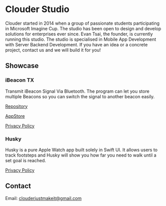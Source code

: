 # Clouder Studio

Clouder started in 2014 when a group of passionate students participating in Microsoft Imagine Cup. The studio has been open to design and develop solutions for enterprises ever since. Evan Tsai, the founder, is currently running this studio. The studio is specialised in Mobile App Development with Server Backend Development. If you have an idea or a concrete project, contact us and we will build it for you!

## Showcase

### iBeacon TX

Transmit iBeacon Signal Via Bluetooth. The program can let you store multiple Beacons so you can switch the signal to another beacon easily.

[Repository](https://github.com/eexe1/BeaconTX)

[AppStore](https://apps.apple.com/au/app/beacon-tx/id1317597347?mt=12)

[Privacy Policy](https://eexe1.github.io/Clouder/privacy/privacy.html)

### Husky

Husky is a pure Apple Watch app built solely in Swift UI. It allows users to track footsteps and Husky will show you how far you need to walk until a set goal is reached.

[Privacy Policy](https://www.privacypolicies.com/privacy/view/cc41c521166df56e5dcf3f70f84a1074)


## Contact

Email: <clouderjustmakeit@gmail.com>

